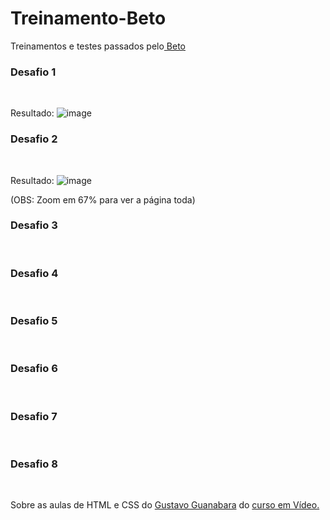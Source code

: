 # Treinamento-Beto
Treinamentos e testes passados pelo<a href="https://github.com/jrteixeira"> Beto</a> <br>

<h3>Desafio 1</h3> <br>

Resultado: 
![image](https://user-images.githubusercontent.com/57269883/171964130-9672a586-e573-41d7-b283-e5b504550b22.png)



<h3>Desafio 2</h3> <br>

Resultado:
![image](https://user-images.githubusercontent.com/57269883/171964206-d457fb62-76ad-4f7d-b273-d53698c6fc5a.png)

(OBS: Zoom em 67% para ver a página toda)

<h3>Desafio 3</h3> <br>
<h3>Desafio 4</h3> <br>
<h3>Desafio 5</h3> <br>
<h3>Desafio 6</h3> <br>
<h3>Desafio 7</h3> <br>
<h3>Desafio 8</h3> <br>

Sobre as aulas de HTML e CSS do <a href="https://github.com/gustavoguanabara">Gustavo Guanabara</a> do <a href="https://www.cursoemvideo.com/">curso em Vídeo.</a>
